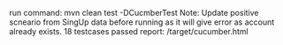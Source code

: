 run command: mvn clean test -DCucmberTest
Note: Update positive scneario from SingUp data before running as it will give error as account already exists.
18 testcases passed report: /target/cucumber.html
